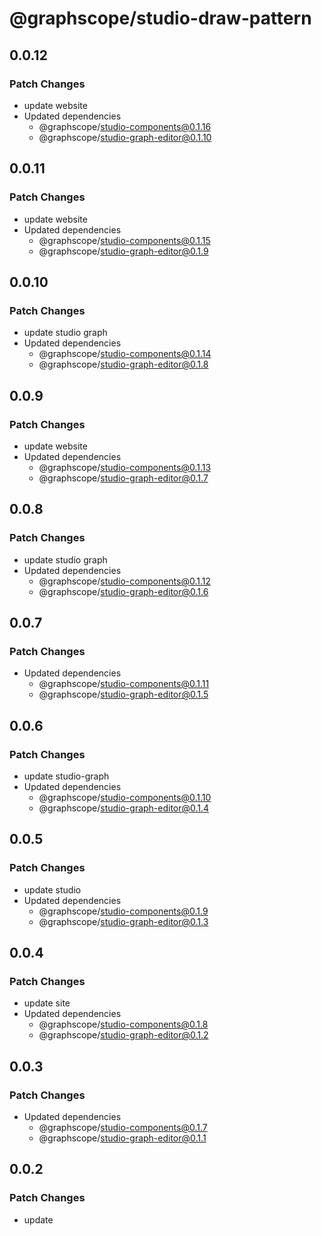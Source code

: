# @graphscope/studio-draw-pattern

## 0.0.12

### Patch Changes

- update website
- Updated dependencies
  - @graphscope/studio-components@0.1.16
  - @graphscope/studio-graph-editor@0.1.10

## 0.0.11

### Patch Changes

- update website
- Updated dependencies
  - @graphscope/studio-components@0.1.15
  - @graphscope/studio-graph-editor@0.1.9

## 0.0.10

### Patch Changes

- update studio graph
- Updated dependencies
  - @graphscope/studio-components@0.1.14
  - @graphscope/studio-graph-editor@0.1.8

## 0.0.9

### Patch Changes

- update website
- Updated dependencies
  - @graphscope/studio-components@0.1.13
  - @graphscope/studio-graph-editor@0.1.7

## 0.0.8

### Patch Changes

- update studio graph
- Updated dependencies
  - @graphscope/studio-components@0.1.12
  - @graphscope/studio-graph-editor@0.1.6

## 0.0.7

### Patch Changes

- Updated dependencies
  - @graphscope/studio-components@0.1.11
  - @graphscope/studio-graph-editor@0.1.5

## 0.0.6

### Patch Changes

- update studio-graph
- Updated dependencies
  - @graphscope/studio-components@0.1.10
  - @graphscope/studio-graph-editor@0.1.4

## 0.0.5

### Patch Changes

- update studio
- Updated dependencies
  - @graphscope/studio-components@0.1.9
  - @graphscope/studio-graph-editor@0.1.3

## 0.0.4

### Patch Changes

- update site
- Updated dependencies
  - @graphscope/studio-components@0.1.8
  - @graphscope/studio-graph-editor@0.1.2

## 0.0.3

### Patch Changes

- Updated dependencies
  - @graphscope/studio-components@0.1.7
  - @graphscope/studio-graph-editor@0.1.1

## 0.0.2

### Patch Changes

- update
